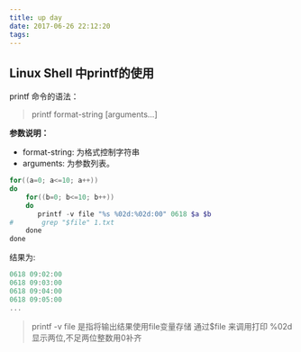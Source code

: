 ```yaml
---
title: up day
date: 2017-06-26 22:12:20
tags:
---
```

## Linux Shell 中printf的使用
printf 命令的语法：
>printf  format-string  [arguments...]

**参数说明：**
-	format-string: 为格式控制字符串
-	arguments: 为参数列表。

```powershell
for((a=0; a<=10; a++))
do
    for((b=0; b<=10; b++))
    do
       printf -v file "%s %02d:%02d:00" 0618 $a $b
#       grep "$file" 1.txt
    done
done
```
结果为:
```powershell
0618 09:02:00
0618 09:03:00
0618 09:04:00
0618 09:05:00
...
```
>printf -v file 是指将输出结果使用file变量存储
>通过$file 来调用打印
>%02d 显示两位,不足两位整数用0补齐